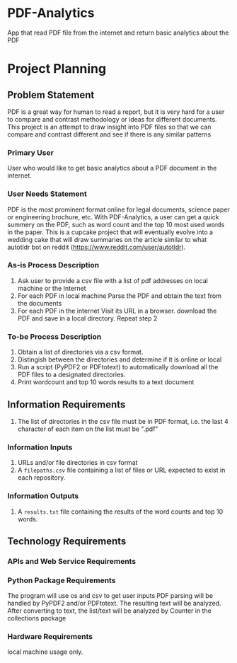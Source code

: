 # PDF-Analytics
App that read PDF file from the internet and return basic analytics about the PDF
# Project Planning

## Problem Statement

PDF is a great way for human to read a report, but it is very hard for a user to compare and contrast
methodology or ideas for different documents.  This project is an attempt to draw insight into PDF
files so that we can compare and contrast different and see if there is any similar patterns

### Primary User

User who would like to get basic analytics about a PDF document in the internet.

### User Needs Statement 

PDF is the most prominent format online for legal documents, science paper or engineering brochure, 
etc.  With PDF-Analytics, a user can get a quick summery on the PDF, such as word count and the top 
10 most used words in the paper.  This is a cupcake project that will eventually evolve into a 
wedding cake that will draw summaries on the article similar to what autotldr bot on reddit 
(https://www.reddit.com/user/autotldr).

### As-is Process Description

  1. Ask user to provide a csv file with a list of pdf addresses on local machine or the Internet
  2. For each PDF in local machine
      Parse the PDF and obtain the text from the documents
  3. For each PDF in the internet
      Visit its URL in a browser.
      download the PDF and save in a local directory.
      Repeat step 2
      

### To-be Process Description

  1. Obtain a list of directories via a csv format.
  2. Distingish between the directories and determine if it is online or local
  2. Run a script (PyPDF2 or PDFtotext) to automatically download all the PDF files to a designated directories.
  3. Print wordcount and top 10 words results to a text document  


## Information Requirements
  1. The list of directories in the csv file must be in PDF format, i.e. the last 4 character of each 
  item on the list must be ".pdf"

### Information Inputs

  1. URLs and/or file directories in csv format
  2. A `filepaths.csv` file containing a list of files or URL expected to exist in each repository.
  
### Information Outputs
  1. A `results.txt` file containing the results of the word counts and top 10 words.

## Technology Requirements

### APIs and Web Service Requirements

### Python Package Requirements
The program will use os and csv to get user inputs
PDF parsing will be handled by PyPDF2 and/or PDFtotext.  The resulting text will be analyzed.
After converting to text, the list/text will be analyzed by Counter in the collections package


### Hardware Requirements
local machine usage only.
